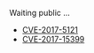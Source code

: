 
Waiting public ...
- [CVE-2017-5121](https://crbug.com/765433)
- [CVE-2017-15399](https://crbug.com/776677)
